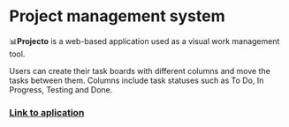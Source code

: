 # Project management system
:bar_chart:**Projecto** is a web-based application used as a visual work management tool.

Users can create their task boards with different columns and move the tasks between them. 
Columns include task statuses such as To Do, In Progress, Testing and Done.

### [Link to aplication](http://project-management-system-phi.vercel.app/)
